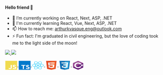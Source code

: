 #### Hello friend 👋


- 🔭 I’m currently working on React, Next, ASP, .NET
- 🌱 I'm currently learning React, Vue, Next, ASP, .NET
- 📫 How to reach me: arthurkvasque.eng@outlook.com
- ⚡ Fun fact: I'm graduated in civil engineering, but the love of coding took me to the light side of the moon! 


<div>
  <a href="https://github.com/ramonvm18">
  <img height="180em" src="https://github-readme-stats.vercel.app/api?username=ArthurKVasque07&show_icons=true&theme=tokyonight&include_all_commits=true&count_private=true"/>
  <img height="180em" src="https://github-readme-stats.vercel.app/api/top-langs/?username=ArthurKVasque07&layout=compact&langs_count=7&theme=tokyonight"/>
</div>


<div style="display: inline_block"><br>
  <img align="center"  height="30" width="40" src="https://raw.githubusercontent.com/devicons/devicon/master/icons/javascript/javascript-plain.svg">
  <img align="center" height="30" width="40" src="https://raw.githubusercontent.com/devicons/devicon/master/icons/typescript/typescript-plain.svg">
  <img align="center" height="30" width="40" src="https://raw.githubusercontent.com/devicons/devicon/master/icons/react/react-original.svg">
  <img align="center" height="30" width="40" src="https://raw.githubusercontent.com/devicons/devicon/master/icons/html5/html5-original.svg">
  <img align="center" height="30" width="40" src="https://raw.githubusercontent.com/devicons/devicon/master/icons/css3/css3-original.svg">
  <img align="center"  height="30" width="40" src="https://raw.githubusercontent.com/devicons/devicon/master/icons/csharp/csharp-original.svg">
</div>
  
<!--
**ArthurKVasque07/ArthurKVasque07** is a ✨ _special_ ✨ repository because its `README.md` (this file) appears on your GitHub profile.

Here are some ideas to get you started:

- 🔭 I’m currently working on ...
- 🌱 I’m currently learning ...
- 👯 I’m looking to collaborate on ...
- 🤔 I’m looking for help with ...
- 💬 Ask me about ...
- 📫 How to reach me: ...
- 😄 Pronouns: ...
- ⚡ Fun fact: ...
-->
